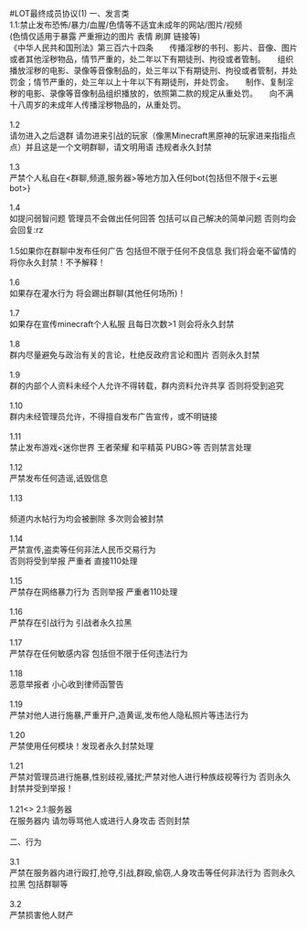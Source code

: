 #LOT最终成员协议(1)
一、发言类<br>
1.1:禁止发布恐怖/暴力/血腥/色情等不适宜未成年的网站/图片/视频<br>
(色情仅适用于暴露 严重擦边的图片 表情 刷屏 链接等)<br>
《中华人民共和国刑法》第三百六十四条　　传播淫秽的书刊、影片、音像、图片或者其他淫秽物品，情节严重的，处二年以下有期徒刑、拘役或者管制。　　组织播放淫秽的电影、录像等音像制品的，处三年以下有期徒刑、拘役或者管制，并处罚金；情节严重的，处三年以上十年以下有期徒刑，并处罚金。　　制作、复制淫秽的电影、录像等音像制品组织播放的，依照第二款的规定从重处罚。　　向不满十八周岁的未成年人传播淫秽物品的，从重处罚。<br>
<br>
1.2<br>
请勿进入之后退群 请勿进来引战的玩家（像黑Minecraft黑原神的玩家进来指指点点）并且这是一个文明群聊，请文明用语 违规者永久封禁<br>
<br>
1.3<br>
严禁个人私自在<群聊,频道,服务器>等地方加入任何bot{包括但不限于<云崽bot>}<br>
<br>
1.4<br>
如提问弱智问题 管理员不会做出任何回答 包括可以自己解决的简单问题 否则均会会回复:rz<br>
<br>
1.5如果你在群聊中发布任何广告 包括但不限于任何不良信息 我们将会毫不留情的将你永久封禁！不予解释！<br>
<br>
1.6<br>
如果存在灌水行为 将会踢出群聊(其他任何场所)！<br>
<br>
1.7<br>
如果存在宣传minecraft个人私服 且每日次数>1 则会将永久封禁<br>
<br>
1.8<br>
群内尽量避免与政治有关的言论，杜绝反政府言论和图片 否则永久封禁<br>
<br>
1.9<br>
群的内部个人资料未经个人允许不得转载，群内资料允许共享 否则将受到追究<br>
<br>
1.10<br>
群内未经管理员允许，不得擅自发布广告宣传，或不明链接<br>
<br>
1.11<br>
禁止发布游戏<迷你世界 王者荣耀 和平精英 PUBG>等 否则禁言处理<br>
<br>
1.12<br>
严禁发布任何造谣,诋毁信息<br>
<br>
1.13<br>
<br>
频道内水帖行为均会被删除 多次则会被封禁<br>
<br>
1.14<br>
严禁宣传,盗卖等任何非法人民币交易行为<br>
否则将受到举报 严重者 直接110处理<br>
<br>
1.15<br>
严禁存在网络暴力行为 否则举报 严重者110处理<br>
<br>
1.16<br>
严禁存在引战行为 引战者永久拉黑<br>
<br>
1.17<br>
严禁存在任何敏感内容 包括但不限于任何违法行为<br>
<br>
1.18<br>
恶意举报者 小心收到律师函警告<br>
<br>
1.19<br>
严禁对他人进行施暴,严重开户,造黄谣,发布他人隐私照片等违法行为<br>
<br>
1.20<br>
严禁使用任何模块！发现者永久封禁处理<br>
<br>
1.21<br>
严禁对管理员进行施暴,性别歧视,骚扰;严禁对他人进行种族歧视等行为 否则永久封禁并受到举报！<br>
<br>
1.21<>
2.1:服务器<br>
在服务器内 请勿辱骂他人或进行人身攻击 否则封禁<br>
<br>
二、行为<br>
<br>
3.1<br>
严禁在服务器内进行殴打,抢夺,引战,群殴,偷窃,人身攻击等任何非法行为 否则永久拉黑 包括群聊等<br>
<br>
3.2<br>
严禁损害他人财产<br>
<br> 
